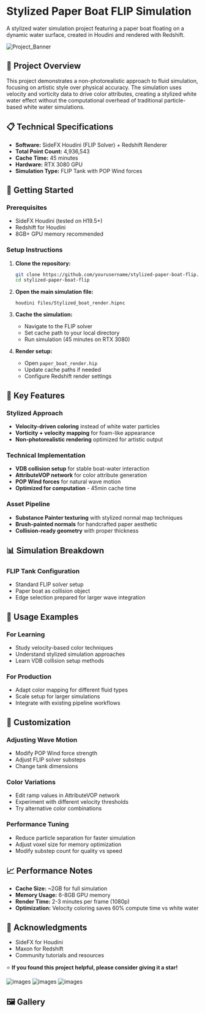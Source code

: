 # Stylized Paper Boat FLIP Simulation

A stylized water simulation project featuring a paper boat floating on a dynamic water surface, created in Houdini and rendered with Redshift.

![Project_Banner](Project_files/images/boattest01.Redshift_ROP1.png)

## 🎯 Project Overview

This project demonstrates a non-photorealistic approach to fluid simulation, focusing on artistic style over physical accuracy. The simulation uses velocity and vorticity data to drive color attributes, creating a stylized white water effect without the computational overhead of traditional particle-based white water simulations.

## 📋 Technical Specifications

- **Software:** SideFX Houdini (FLIP Solver) + Redshift Renderer
- **Total Point Count:** 4,936,543
- **Cache Time:** 45 minutes
- **Hardware:** RTX 3080 GPU
- **Simulation Type:** FLIP Tank with POP Wind forces



## 🚀 Getting Started

### Prerequisites
- SideFX Houdini (tested on H19.5+)
- Redshift for Houdini
- 8GB+ GPU memory recommended

### Setup Instructions

1. **Clone the repository:**
   ```bash
   git clone https://github.com/yourusername/stylized-paper-boat-flip.git
   cd stylized-paper-boat-flip
   ```

2. **Open the main simulation file:**
   ```
   houdini files/Stylized_boat_render.hipnc
   ```

3. **Cache the simulation:**
   - Navigate to the FLIP solver
   - Set cache path to your local directory
   - Run simulation (45 minutes on RTX 3080)

4. **Render setup:**
   - Open `paper_boat_render.hip`
   - Update cache paths if needed
   - Configure Redshift render settings

## 🎨 Key Features

### Stylized Approach
- **Velocity-driven coloring** instead of white water particles
- **Vorticity + velocity mapping** for foam-like appearance
- **Non-photorealistic rendering** optimized for artistic output

### Technical Implementation
- **VDB collision setup** for stable boat-water interaction
- **AttributeVOP network** for color attribute generation
- **POP Wind forces** for natural wave motion
- **Optimized for computation** - 45min cache time

### Asset Pipeline
- **Substance Painter texturing** with stylized normal map techniques
- **Brush-painted normals** for handcrafted paper aesthetic
- **Collision-ready geometry** with proper thickness

## 📊 Simulation Breakdown

### FLIP Tank Configuration
- Standard FLIP solver setup
- Paper boat as collision object
- Edge selection prepared for larger wave integration


## 🎯 Usage Examples

### For Learning
- Study velocity-based color techniques
- Understand stylized simulation approaches
- Learn VDB collision setup methods

### For Production
- Adapt color mapping for different fluid types
- Scale setup for larger simulations
- Integrate with existing pipeline workflows

## 🔧 Customization

### Adjusting Wave Motion
- Modify POP Wind force strength
- Adjust FLIP solver substeps
- Change tank dimensions

### Color Variations
- Edit ramp values in AttributeVOP network
- Experiment with different velocity thresholds
- Try alternative color combinations

### Performance Tuning
- Reduce particle separation for faster simulation
- Adjust voxel size for memory optimization
- Modify substep count for quality vs speed

## 📈 Performance Notes

- **Cache Size:** ~2GB for full simulation
- **Memory Usage:** 6-8GB GPU memory
- **Render Time:** 2-3 minutes per frame (1080p)
- **Optimization:** Velocity coloring saves 60% compute time vs white water





## 🙏 Acknowledgments

- SideFX for Houdini
- Maxon for Redshift
- Community tutorials and resources



⭐ **If you found this project helpful, please consider giving it a star!**


![images](Project_files/images/Main_network_view.png)
![images](Project_files/images/Flip_setup.png)
![images](Project_files/images/Using_Verticitty_to_drive_cd.png)

## 🖼️ Gallery
